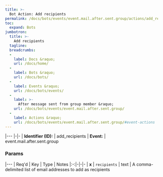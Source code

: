 ```yaml
---
title: >-
  Bot Action: Add recipients
permalink: /docs/bots/events/event.mail.after.sent.group/actions/add_recipients/
toc:
  expand: Bots
jumbotron:
  title: >-
    Add recipients
  tagline: 
  breadcrumbs:
  -
    label: Docs &raquo;
    url: /docs/home/
  -
    label: Bots &raquo;
    url: /docs/bots/
  -
    label: Events &raquo;
    url: /docs/bots/events/
  -
    label: >-
      After message sent from group member &raquo;
    url: /docs/bots/events/event.mail.after.sent.group/
  -
    label: Actions &raquo;
    url: /docs/bots/events/event.mail.after.sent.group/#event-actions
---
```


|---
|-|-
| **Identifier (ID):** | add_recipients
| **Event:** | event.mail.after.sent.group

### Params

|---
| Req'd | Key | Type | Notes
|:-:|-|-|-
| **x** | `recipients` | text | A comma-delimited list of email addresses to add as recipients
